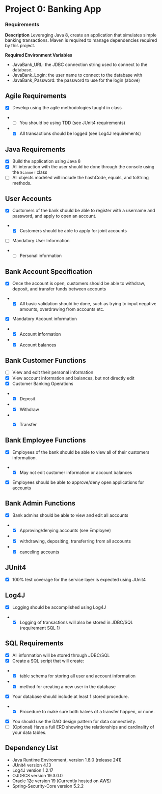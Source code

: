 # Project 0: Banking App

### Requirements

**Description**
Leveraging Java 8, create an application that simulates simple banking transactions.
Maven is required to manage dependencies required by this project.

**Required Environment Variables**
- JavaBank_URL: the JDBC connection string used to connect to the database.
- JavaBank_Login: the user name to connect to the database with
- JavaBank_Password: the password to use for the login (above)

## Agile Requirements
- [x] Develop using the agile methodologies taught in class
- - [ ] You should be using TDD (see JUnit4 requirements)
- - [x] All transactions should be logged (see Log4J requirements)

## Java Requirements
- [x]	Build the application using Java 8
- [x]	All interaction with the user should be done through the console using the `Scanner` class
- [ ]   All objects modeled will include the hashCode, equals, and toString methods.

## User Accounts
- [x]	Customers of the bank should be able to register with a username and password, and apply to open an account.
- - [x] Customers should be able to apply for joint accounts
- [ ] Mandatory User Information
- - [ ] Personal information

## Bank Account Specification
- [x]	Once the account is open, customers should be able to withdraw, deposit, and transfer funds between accounts
- - [x] All basic validation should be done, such as trying to input negative amounts, overdrawing from accounts etc.
- [x] Mandatory Account information
- - [x] Account information
- - [x] Account balances

## Bank Customer Functions
- [ ] View and edit their personal information
- [x] View account information and balances, but not directly edit
- [x] Customer Banking Operations
- - [x]  Deposit
- - [x]  Withdraw
- - [x]  Transfer


## Bank Employee Functions
- [x]	Employees of the bank should be able to view all of their customers information.
- - [x] May not edit customer information or account balances
- [x]	Employees should be able to approve/deny open applications for accounts

## Bank Admin Functions
- [x]	Bank admins should be able to view and edit all accounts
- - [x] Approving/denying accounts (see Employee)
- - [x] withdrawing, depositing, transferring from all accounts
- - [x] canceling accounts

## JUnit4
- [x]	100% test coverage for the service layer is expected using JUnit4

## Log4J
- [x]	Logging should be accomplished using Log4J
- - [x] Logging of transactions will also be stored in JDBC/SQL (requirement SQL 1)

## SQL Requirements
- [x] All information will be stored through JDBC/SQL
- [x] Create a SQL script that will create:
- - [x] table schema for storing all user and account information
- - [x] method for creating a new user in the database
- [x] Your database should include at least 1 stored procedure.
- - [x] Procedure to make sure both halves of a transfer happen, or none.
- [x] You should use the DAO design pattern for data connectivity.
- [ ] (Optional) Have a full ERD showing the relationships and cardinality of your data tables.

## Dependency List
* Java Runtime Environment, version 1.8.0 (release 241)
* JUnit4 version 4.13
* Log4J version 1.2.17
* OJDBC8 version 19.3.0.0
* Oracle 12c version 19  (Currently hosted on AWS)
* Spring-Security-Core version 5.2.2
